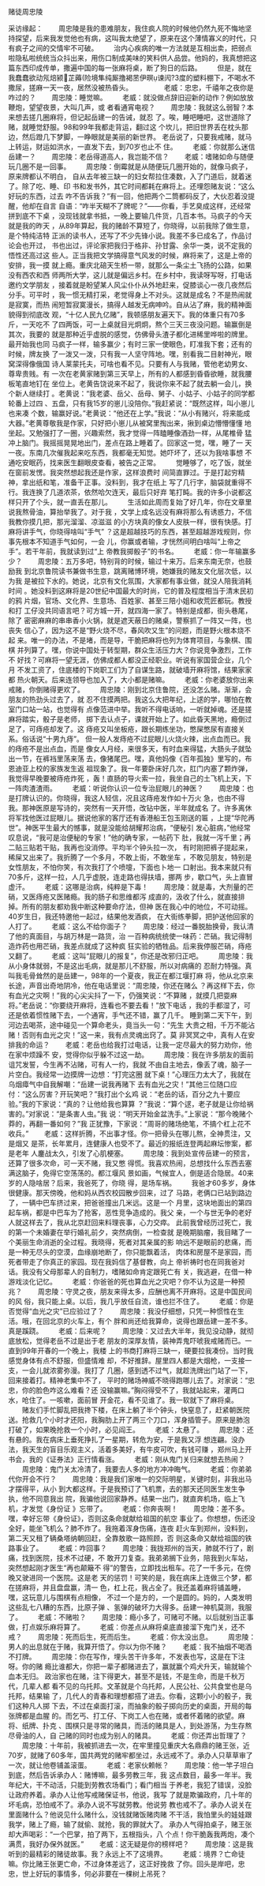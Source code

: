 ﻿赌徒周忠陵 

采访缘起： 
   　　周忠陵是我的患难朋友，我住疯人院的时候他仍然九死不悔地坚持探望，后来我发觉他也有病，这叫我太绝望了，原来在这个薄情寡义的时代，只有疯子之间的交情牢不可破。 
   　　治内心疾病的唯一方法就是互相出卖，把弱点啦隐私啦统统当众抖出来，用伤口制成美味的笑料供人品尝。他妈的，我真想把这篇东西印成传单，撒遍中国的每一张麻将桌，断了狗日的后路。 
   　　但是，就在我蠢蠢欲动氖焙颍芷薅险境隼纯厮撸褐苤伊暝谏闶?3度的塑料棚下，不喝水不撒尿，搓麻一天一夜，居然没被热昏头。 
   　　 
   　　老威：忠忠，千禧年之夜你是咋过的？ 
   　　周忠陵：睡觉嘛。 
   　　老威：就没做点辞旧迎新的动作？例如放放鞭炮，望望夜景，大叫几声，或
   者看通宵电视？ 
   　　周忠陵：我就这么弱智？本来想去搓几圈麻将，但记起岳建一的告诫，就忍
   了。唉，睡吧睡吧，这世道除了赌，就睡觉舒服。98和99年我都走背运，翻过这
   个坎儿，把旧世界丢在枕头那边，然后蹬几下梦脚，一睁眼就是美丽的新世界。
   老岳说了，只要我戒赌，就马上转运，财运如洪水，一直发下去，到70岁也止不
   住。 
   　　老威：你就那么迷信岳建一？ 
   　　周忠陵：老岳得道高人，我岂能不信？ 
   　　老威：嗜赌如命与随便玩几圈不是一回事。 
   　　周忠陵：倒霉就是从随便玩几圈开始的，就像马疯子，原来牌都认不明白，
   自从去年被三缺一的妇女帮拉住凑数，入了门道后，就着迷了。除了吃、睡、印
   书和发书外，其它时间都耗在麻将上。还埋怨赌友说：“这么好玩的东西，过去
   咋不告诉我？”有一回，他把两个二筒都码反了，大伙忍着没提醒，他却在自言
   自语：“咋半天糊不了牌呢？”——你看，手艺臭成这样，还经常拼到底不下桌
   ，没现钱就拿书抵，一晚上要输几件货，几百本书。马疯子的今天就是我的昨天
   ，从89年算起，我的赌龄不算短了，你晓得，以前我除了做生意，是个特纯洁特
   正派的读书人，还写了不少先锋小说。我差不多已成名了，作品讨论会也开过，
   书也出过，评论家把我归于格非、孙甘露、余华一类，说不定我的悟性还高过这
   些人。正当我把文学搞得意气风发的时候，麻将来了，这是上帝的安排，我一摸
   就上瘾。重庆北碚天生桥一带，就那么一条尘土飞扬的公路，如果没有西农和西
   师两所大学，这儿就是偏远乡村。在乡村中，我读呀写呀，打电话邀约文学朋友
   ，接着就是盼望某人风尘仆仆从外地赶来，促膝谈心一夜几夜然后分手。可平时
   ，我一惯无精打采，老觉得身上不对头。这就是成名？不是热闹就是寂寞，而热
   闹短暂寂寞漫长，搞得人越发无病呻吟。自从沾了麻，我的精神面貌得到彻底改
   观，“十亿人民九亿赌”，我顿感朋友遍天下。我的体重只有70多斤，一天吃不
   了四两饭，可一上桌就目光炯炯，熬个三天三夜没问题。输赢倒是其次，我要的
   就是那种近乎虚脱的感觉，仿佛骨头渣子都化进稀里哗啦的牌里。最开始我也同
   马疯子一样，输多赢少；有时三家一使眼色，盯准我下套；还有的时候，牌友换
   了一泼又一泼，只有我一人坚守阵地。嘿，别看我二目射神光，眼窝深得像俄国
   诗人莱蒙托夫，可啥也看不见。只要有人与我赌，管他老幼男女、尊卑贵贱。有
   一次在老黄家赌到第三天早上，所有的人都感到昏昏欲睡，就我腰板笔直地钉在
   坐位上。老黄告饶说来不起了，我说你来不起了就去躺一会儿，换个新人继续打
   。老黄说：“我老婆、岳父、岳母、舅子、小姑子、小姑子的同学都轮番上过四
   、五盘，只有我15岁的崽儿没陪你。”我赶紧说：“既然这样，叫小崽儿也来凑
   个数，输赢好说。”老黄说：“他还在上学。”我说：“从小有赌兴，将来能成
   大器。”老黄尊敬我是作家，只好把小崽儿从被窝里掏出来，揪到桌边懵懵懂懂
   地坐起。又勉强打了一圈，兴趣索然，我才觉得一阵瞌睡像酒劲一样，从尾椎骨
   猛冲上脑门。我摇摇晃晃地出门，差点在路上睡着了。回家这一觉，嘿，睡了一
   天一夜。东南几次催我起来吃东西，我都毫无知觉。她吓坏了，还以为我啥事想
   不通吃安眠药，找来医生翻眼皮查看，被告之正常。 
   　　觉睡够了，吃了饭，就坐在窗前发愣。我突然想起我还是作家，这样浪费时
   间简直罪过。于是打起穷精神，拿出纸和笔，准备干正事。没料到，我才在纸上
   写了几行字，脑袋就重得不行。我连换了几道浓茶，依然哈欠连天，最后只好弃
   笔打盹。我的许多小说都这样只开了个头，就一直丢在那儿。 
   　　生活如此周而复始了好几年，你在文章里说我熬骨油，算抬举我了。对于我
   ，文学上成名远没有麻将那么有诱惑力，不信我教你摸几把，那光溜溜、凉滋滋
   的小方块真的像女人皮肤一样，很有快感。打麻将讲手气，你晓得啥叫“手气”
   ？这是超越技巧的东西，甚至超越游戏规则，你事先根本不知道手气如何，一会
   儿，你赢或者输，才恍然间明白啥叫“上帝之手”。若干年前，我就读到过“上
   帝教我掷骰子”的书名。 
   　　老威：你一年输赢多少？ 
   　　周忠陵：五万多吧，特别背的时候，输过十来万。后来东南无奈，也鼓励我
   到北京鲁院读书兼做书生意，跳离赌博环境，她嫌我的赌友文化层次低，以为我
   是被拉下水的。她说，北京有文化氛围，大家都有事业做，就没人陪我消耗时间
   。她没料到这麻将是20世纪中国最大的时尚，它的普及程度相当于清末民初的鸦
   片烟，官场、文化界、生意场、百姓家、甚至三陪小姐和收荒匠都玩。教授和打
   工仔没共同语言吧？可方城一开，就四海一家了。特别是成都，街头巷尾，除了
   密密麻麻的串串香小火锅，就是遮天蔽日的赌桌，警察抓了一阵又一阵，也丧失
   信心了，因为这不是“野火烧不尽，春风吹又生”的问题，而是野火根本烧不起
   来。唯一的办法，不是堵，而是导，干脆把麻将也列为体育项目，与象棋、围棋
   并列算了。嘿，你说中国处于转型期，群众生活压力大？你说竞争激烈，工作不
   好找？可麻将一望无涯，仿佛成都人都没正经职业。听说有家国营企业，几个月
   不发工资了，住底楼的下岗职工们为了自谋生路，就破墙开麻将馆，结果家家都
   热火朝天。后来连领导也加入了，大小都是赌嘛。 
   　　老威：你老婆放你出来戒赌，你倒赌得更欢了。 
   　　周忠陵：刚到北京住鲁院，还没怎么赌。渐渐，会朋友的热劲头过去了，就
   忍不住摸两把。我这么大把年纪，上逑的学，哪怕在教室门口站一站，也觉得有
   点像范进中举。我听不得电话响，一听就掉魂。还是搓麻将踏实，骰子是老师，
   掷下去认点子，课就开始上了。如此昏天黑地，瘾倒过足了，可痔疮却发了。这
   痔疮又叫坐板疮，跟长期练坐功，憋屎憋尿有直接关系。俗话说“十男九痔”。
   但一般人发痔疮不过屁眼儿火烧火辣，出点血而已。我的痔疮不是出点血，而是
   像女人月经，来很多天，有时血来得猛，大肠头子就坠出一节，在裤裆里荡来荡
   去，像猪尾巴。嘿，真他妈像《百年孤独》里写的，布恩迪亚上校的家族发生返
   祖现象了。我一年要卧床好几次，肛门内塞了颗炸弹，我觉得早晚要被痔疮炸死
   ，轰！直肠的导火索一拉，我坐自己的土飞机上天，下一阵肉渣渣雨。 
   　　老威：听说你认识一位专治屁眼儿的神医？ 
   　　周忠陵：也是打牌认识的。你晓得，我这人轻信，况且这痔疮发作如十万火
   急，也由不得我。那神医原是写诗的，突然有一天开悟，改钻中医，半年就成名
   了。许多离休将军找他医过屁眼儿。据说他家的客厅还有香港船王包玉刚送的匾
   ，上提“华陀再世”。神医平生最大的憾事，就是没能给胡耀邦治病，“便秘引
   发心脏病，”他经常叹息说，“我可是治便秘的专家！”他的确专家，一帖药下
   肚，我就一泻千里；再二贴三贴若干贴，我再也没消停。平均半个钟头拉一次，
   有时刚把裤子提起来，稀屎又出来了。我折腾了一个多月，不敢上街，不敢坐车
   ，不敢见朋友，特别是女性朋友，不怕你笑，有次我打了个喷嚏，下面也卜地一
   口射出。我本来就只有70多斤，这样一拉，人几乎虚脱，连走路也得扶墙，挪两
   步，歇口气，头上直冒虚汗。 
   　　老威：这哪是治病，纯粹是下毒！ 
   　　周忠陵：就是毒，大剂量的芒硝，又医痔疮又医赌瘾。我的肠子和思维都泻
   成直的，汲收了什么，就直接排掉。所有的朋友都劝我中断这种要命疗法，但神
   医在我心中的地位，不可动摇。40岁生日，我还特邀他一起过，结果他发酒疯，
   在大街练拳脚，把护送他回家的人打了。 
   　　老威：这么不给你面子？ 
   　　周忠陵：经过一番脱胎换骨，我认清了他的真面目，与胡万林是一路货，治
   一百种病统统使一味药：芒硝。我记得制造炸药也用芒硝，我差点就成了这种疯
   狂实验的牺牲品。后来我停服芒硝，痔疮又翻了。 
   　　老威：这叫“屁眼儿的报复”，你还是改邪归正吧。 
   　　周忠陵：我从小身体就弱，不是这出毛病，就是那儿不舒服，所以对病痛的
   忍耐力特强。真叫我毛骨耸然的是岳建一，98年的一个夏夜，我正在都江堰打麻
   将，他从北京来长途，声音出奇地阴冷，他在电话里说：“周忠陵，你还在赌么
   ？再这样下去，你有血光之灾啊！”我的心尖尖抖了一下，仍强笑说：“不算赌
   ，就摸几把耍麻将。”老岳说：“你要绕开麻将，连看也不要去看！”放下电话
   ，我的手都湿了，可还是依着惯性赌下去，一个通宵，手气还不错，赢了几千。
   睡到第二天下午，到河边去喝茶，途中碰见一个算命老头，竟当头一句：“先生
   大贵之相，千万不能沾赌！否则有血光之灾！”这一来，我有点灵魂出窍了。莫
   非冥冥之中，真有人在安排我的命运？ 
   　　老威：老岳也给我打过电话，让我一定尽最大的努力劝你，他在家中烦躁不
   安，觉得你似乎躲不过这一劫。 
   　　周忠陵：我在许多朋友的面前诅咒发誓，今生再不沾赌，可有人一约，我就
   不由自主地去，像丢了魂，脑子一片空白。我经常一边摸牌一边想：“打完这圈
   就下桌！”心理压力太大了，我就在乌烟瘴气中自我解嘲：“岳建一说我再赌下
   去有血光之灾！”其他三位随口应付：“这么厉害？开玩笑吧？”我打出个幺鸡
   说：“老岳的话，百分之九十要应验。”我的下家说：“真的？让他给我也算算
   ？”我说：“算个逑，老子就是让你给祸害的。”对家说：“是条害人虫。”我
   说：“明天开始金盆洗手。”上家说：“那今晚赌个莽的，再翻一番如何？”我
   正犹豫，下家说：“周哥的赌场绝笔，不搞个杠上花不收兵。” 
   　　老威：这样折腾，不出事才怪。你一把骨头在哪儿熬，全神贯注，又是烟又
   是茶，长年累月，连健康人也受不了。最近的报纸连登两起麻坛惨案，都是老年
   人鏖战太久，引发了心肌梗塞。 
   　　周忠陵：我到处宣传岳建一的预言，还算了很多次命，可一天不赌，我又憋
   得慌。我喜欢热闹，总想找什么东西去塞满这脑子，免得它空荡荡的。都江堰风
   景如画，气候宜人，倒是适合隐居。40来岁的人隐啥居？后来，我爸死了，你晓
   得，是场车祸。 
   　　我爸才60多岁，身体很健康。那天傍晚，他和妈从西农校园散步回来，过了
   马路，老俩口已站到路边了，一辆中巴车挤过来，把爸爸撞出几米远。这是一个
   月里，这块地面出的第四起车祸，都是中巴车为了抢客，恶性竞争造成的。我父
   亲，一个与世无争的老好人就这样去了，我从北京赶回来料理丧事，心力交瘁。
   此前我曾经历过死亡，我的第一个未婚妻在举行婚礼前夕，突然病倒，一检查就
   是晚期脑瘤，我目睹了一个美丽生命消逝的全过程。我晓得，死者对其亲属的影
   响远不是眼前的悲痛，而是一种无尽头的空漠，血缘崩地断了，你只能飘着活，
   肉体和房屋不是家园，而死者带走了你真正的家园。现在我妈信了基督教，向上
   帝祈祷时也在同我爸对话。我没有父母那辈人的自制力，嗜赌如命肯定跟死亡有
   关，我逃避，在借一种游戏淡化记忆。 
   　　老威：你爸爸的死也算血光之灾吧？你不认为这是一种预兆？ 
   　　周忠陵：守灵之夜，朋友来得太多，应酬也离不开麻将。这是中国民间的风
   俗，我只能上桌。以后，我几乎放任自流，谁也拦不住了。 
   　　老威：你是否觉得“血光之灾”已应验过了？ 
   　　周忠陵：我没仔细想，只凭一种惯性在生活。哦，在回北京的火车上，有个
   胖和尚还给我算命，说得也跟岳建一差不多。真是蹊跷。 
   　　老威：后来呢？ 
   　　周忠陵：又过去大半年，我见没动静，就彻底放松，觉得老岳不过是出于老
   朋友的深厚友情，装神弄鬼吓唬我戒赌而已。一直到99年开春的一个晚上，我楼
   上的书商打麻将三缺一，硬要拉我凑份。当时我感觉身体有点不舒服，但盛情难
   却，不好推辞。屋里四人都是大烟枪，一支接一支，一会儿就浓雾弥漫。我打了
   几圈，感到透不过气，就趁洗牌出门站了一下，回来接着打。精神老集中不了，
   平时的赌场神威不晓得跑哪儿去了。对家说：“忠忠，你的脸色咋这么难看？还
   没输赢嘛。”胸闷得受不了，我就站起来，灌两口水，呛住了。一咳嗽，面前冒
   开金花，看不见谁了。我一软就下了麻将桌。 
   　　赌友们手忙脚乱把我搀下楼，在床上躺了半个钟头，快窒息了，赶紧朝医院
   送。抢救几个小时才还阳，我胸肋上开了两三个刀口，浑身插管子。原来是肺泡
   打破了，如果晚抢救一个小时，必见阎王。 
   　　老威：太悬了。 
   　　周忠陵：还有悬的。我在病床上垂死挣扎了一星期，转危为安，于是我又浮
   想连翩。没办法，我天生的盲目乐观主义，活着多美好，有牛皮可吹，有钱可赚
   ，郑州马上开书会，我的《证券法》正行情看涨。 
   　　老威：刚从鬼门关归来就想去热闹？ 
   　　周忠陵：鬼门关太冷清了，我要去人多的地方冲冲晦气。 
   　　老威：你弟弟代你开会不行？ 
   　　周忠陵：我是我们家唯一的交际明星，关键时刻，非我出马才摆得平，从小
   到大都这样。于是我预订了飞机票，去的那天还同医生发生争执，他不同意我出
   院，我骗他说回家静养。结果一出门，就直奔机场，临上飞机，才发觉《身份证
   》忘带了。 
   　　老威：你奔丧啊！ 
   　　周忠陵：差不多。嘿，幸好忘带《身份证》，否则这条命就献给祖国的航空
   事业了。你想想，伤还没全好，能坐飞机么？肺不炸了。我拖着浑身伤痛，连夜
   赶火车到郑州，没料到，第二天又租了辆桑塔纳朝回赶，全靠敖歌一路照顾，否
   则这条命又献给祖国的铁路事业了。 
   　　老威：咋回事？ 
   　　周忠陵：我拢郑州的当天，肺就不行了，剧痛，找到医院，技术不过硬，不
   敢开刀复查。我弟弟搁下业务，陪我到火车站，突然想起刚才医生“再也颠簸不
   得”的警告，立即找出租车。花了一千多元，在傍晚又驶进同一个医院。这是老
   天的惩罚！可笑的是，我在病床上连做三个梦，都在搓麻将，并且盘盘赢，清一
   色，杠上花，我占全了。我还盖着麻将铺盖睡，嘿，这玩意儿与围棋有点相像，
   不过一个是方的，一个是圆的。妈的，人类发明这些乱七八糟的东西，比原子弹
   、氢弹的破坏力大得多。岳建一神机莫测，我服了。 
   　　老威：不赌啦？ 
   　　周忠陵：瘾小多了，可赌可不赌。以后就别当正事做，打点娱乐麻将算了。 
   　　老威：你差点从麻将桌底直接溜下鬼门关，还不戒？ 
   　　周忠陵：死而后生，死而后生。 
   　　老威：你太没出息。 
   　　周忠陵：男人的出息就在于赌，我算开悟了。你以为你不赌？ 
   　　老威：我不抽烟不喝酒不打牌。 
   　　周忠陵：你在写作，埋头苦干许多年，不发表也写，这是在下注呀。你的赌
   瘾比谁都大，你把一辈子都赌进去了，赢就赢个鸡犬升天，输就输个血本无归。
   政治家也在赌，注下得更大，甚至不是钱，不是生命，而是千秋万代，几辈人都
   看不见的乌托邦。文革就是个乌托邦，人民公社、公共食堂也是乌托邦，结果输
   了，几代人的青春和理想都搭了进去。你看，这颗小小的骰子，我们这种凡人掷
   下去，不过在桌面打滚，而抽象的骰子掷向历史的桌面，开局的每张牌都是血腥
   的。而乞丐、打工仔、下岗工人也在赌，或者怀着赌的欲望。麻将、纸牌、扑克
   、围棋只是寻常的赌具，而活的赌具是人，到处游荡，为生存熬尽骨油的人，自
   己赌的同时也成为别人的赌具。 
   　　老威：你还弄出哲理了？ 
   　　周忠陵：十年前，我被抓进去一次，在牢里撞见重庆大名鼎鼎的赌王张，近
   70岁，就赌了60多年，国共两党的赌牢都坐过，永远戒不了。承办人只草草审了
   一次，就让他卷铺盖滚蛋。 
   　　老威：老家伙赖帐？ 
   　　周忠陵：他一竿子坦白到底，然后告诉承办人：赌博嘛，最多劳教三年，我
   这点数目，最多一年半。我年纪大，干不动活，只能到劳教农场看门；看门相当
   于养老，我犯了错误，没脸让政府养着。承办人让他写戒赌保证书，他说，我写
   了就是欺骗政府，几十年的坏毛病，恐怕戒不了。承办人说不写就劳教。他说劳
   教也戒不了。承办人说关在里面赌什么？他说见什么赌什么，没钱就赌饭赌肉赌
   不干活，我怕里头的娃娃跟我学，赌上了瘾，输了就偷、就抢，我的罪就大了。
   承办人气得拍桌子，赌王张却大声喝彩：“一个巴掌，拍了两下，五根指头，八
   个点！你干脆轰我两炮，凑个满贯，我好办保外就医。” 
   　　老威：这无疑是你的榜样吧？ 
   　　周忠陵：这是我听到的最精彩的赌徒故事。我？永远上不了这境界。 
   　　老威：境界？亡命徒嘛。你比赌王张更亡命，不过身体差远了，这正好挽救
   了你。回头是岸吧，忠忠，世上好玩的事情多，何必非要在一棵树上吊死？ 